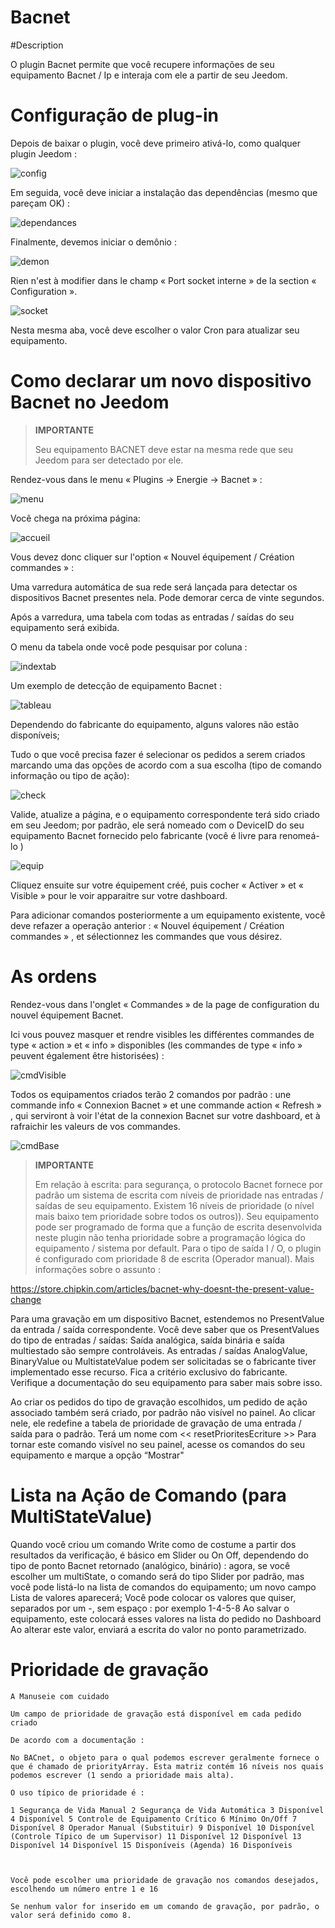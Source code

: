 # Bacnet

#Description

O plugin Bacnet permite que você recupere informações de seu equipamento Bacnet / Ip e interaja com ele a partir de seu Jeedom.



# Configuração de plug-in

Depois de baixar o plugin, você deve primeiro ativá-lo, como qualquer plugin Jeedom :

![config](../images/BacnetConfig.png)

Em seguida, você deve iniciar a instalação das dependências (mesmo que pareçam OK) :

![dependances](../images/BacnetDep.png)

Finalmente, devemos iniciar o demônio :

![demon](../images/BacnetDemon.png)


Rien n'est à modifier dans le champ « Port socket interne » de la section « Configuration ».

![socket](../images/BacnetSocket.png)


Nesta mesma aba, você deve escolher o valor Cron para atualizar seu equipamento.




# Como declarar um novo dispositivo Bacnet no Jeedom




>**IMPORTANTE**
>
>Seu equipamento BACNET deve estar na mesma rede que seu Jeedom para ser detectado por ele.


Rendez-vous dans le menu « Plugins → Energie → Bacnet » :

![menu](../images/BacnetMenu.png)


Você chega na próxima página:

![accueil](../images/BacnetAccueil.png)


Vous devez donc cliquer sur l'option « Nouvel équipement / Création commandes » :

Uma varredura automática de sua rede será lançada para detectar os dispositivos Bacnet presentes nela.
Pode demorar cerca de vinte segundos.

Após a varredura, uma tabela com todas as entradas / saídas do seu equipamento será exibida.

O menu da tabela onde você pode pesquisar por coluna :

![indextab](../images/BacnetIndexTab.png)


Um exemplo de detecção de equipamento Bacnet :

![tableau](../images/BacnetTableau.png)

Dependendo do fabricante do equipamento, alguns valores não estão disponíveis;

Tudo o que você precisa fazer é selecionar os pedidos a serem criados marcando uma das opções de acordo com a sua escolha (tipo de comando informação ou tipo de ação):

![check](../images/BacnetCheck.png)


Valide, atualize a página, e o equipamento correspondente terá sido criado em seu Jeedom; por padrão, ele será nomeado com o DeviceID do seu equipamento Bacnet fornecido pelo fabricante (você é livre para renomeá-lo )

![equip](../images/BacnetEquip.png)

 Cliquez ensuite sur votre équipement créé, puis cocher « Activer » et « Visible » pour le voir apparaitre sur votre dashboard.

Para adicionar comandos posteriormente a um equipamento existente, você deve refazer a operação anterior : « Nouvel équipement / Création commandes » , et sélectionnez les commandes que vous désirez.



# As ordens


Rendez-vous dans l'onglet « Commandes » de la page de configuration du nouvel équipement Bacnet.

Ici vous pouvez masquer et rendre visibles les différentes commandes de type « action » et « info » disponibles (les commandes de type « info » peuvent également être historisées) :

![cmdVisible](../images/BacnetVisible.png)

Todos os equipamentos criados terão 2 comandos por padrão : une commande info « Connexion Bacnet » et une commande action « Refresh » , qui serviront à voir l'état de la connexion Bacnet sur votre dashboard, et à rafraichir les valeurs de vos commandes.

![cmdBase](../images/BacnetCmdBase.png)





>**IMPORTANTE**
>
>Em relação à escrita: para segurança, o protocolo Bacnet fornece por padrão um sistema de escrita com níveis de prioridade nas entradas / saídas de seu equipamento.
Existem 16 níveis de prioridade (o nível mais baixo tem prioridade sobre todos os outros)). Seu equipamento pode ser programado de forma que a função de escrita desenvolvida neste plugin não tenha prioridade sobre a programação lógica do equipamento / sistema por default.
Para o tipo de saída I / O, o plugin é configurado com prioridade 8 de escrita (Operador manual).
Mais informações sobre o assunto :

https://store.chipkin.com/articles/bacnet-why-doesnt-the-present-value-change

Para uma gravação em um dispositivo Bacnet, estendemos no PresentValue da entrada / saída correspondente.
Você deve saber que os PresentValues do tipo de entradas / saídas: Saída analógica, saída binária e saída multiestado são sempre controláveis.
As entradas / saídas AnalogValue, BinaryValue ou MultistateValue podem ser solicitadas se o fabricante tiver implementado esse recurso. Fica a critério exclusivo do fabricante. Verifique a documentação do seu equipamento para saber mais sobre isso.




Ao criar os pedidos do tipo de gravação escolhidos, um pedido de ação associado também será criado, por padrão não visível no painel.
Ao clicar nele, ele redefine a tabela de prioridade de gravação de uma entrada / saída para o padrão.
Terá um nome com << resetPrioritesEcriture >>
Para tornar este comando visível no seu painel, acesse os comandos do seu equipamento e marque a opção “Mostrar"



# Lista na Ação de Comando (para MultiStateValue)

Quando você criou um comando Write como de costume a partir dos resultados da verificação, é básico em Slider ou On Off, dependendo do tipo de ponto Bacnet retornado (analógico, binário) : agora, se você escolher um multiState, o comando será do tipo Slider por padrão, mas você pode listá-lo na lista de comandos do equipamento; um novo campo Lista de valores aparecerá;
Você pode colocar os valores que quiser, separados por um -, sem espaço : por exemplo 1-4-5-8
Ao salvar o equipamento, este colocará esses valores na lista do pedido no Dashboard
Ao alterar este valor, enviará a escrita do valor no ponto parametrizado.




# Prioridade de gravação

    A Manuseie com cuidado

    Um campo de prioridade de gravação está disponível em cada pedido criado

    De acordo com a documentação :

    No BACnet, o objeto para o qual podemos escrever geralmente fornece o que é chamado de priorityArray. Esta matriz contém 16 níveis nos quais podemos escrever (1 sendo a prioridade mais alta).

    O uso típico de prioridade é :

    1 Segurança de Vida Manual 2 Segurança de Vida Automática 3 Disponível 4 Disponível 5 Controle de Equipamento Crítico 6 Mínimo On/Off 7 Disponível 8 Operador Manual (Substituir) 9 Disponível 10 Disponível (Controle Típico de um Supervisor) 11 Disponível 12 Disponível 13 Disponível 14 Disponível 15 Disponíveis (Agenda) 16 Disponíveis



    Você pode escolher uma prioridade de gravação nos comandos desejados, escolhendo um número entre 1 e 16

    Se nenhum valor for inserido em um comando de gravação, por padrão, o valor será definido como 8.

